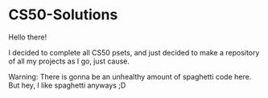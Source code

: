 # CS50-Solutions

Hello there!

I decided to complete all CS50 psets, and just decided to make a repository of all my projects as I go, just cause.

Warning: There is gonna be an unhealthy amount of spaghetti code here. But hey, I like spaghetti anyways ;D

